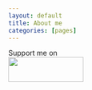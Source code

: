 ```yaml
---
layout: default
title: About me
categories: [pages]
---
```


Support me on <Br />
<a href="https://www.patreon.com/bePatron?u=18795657"><img width="150" height="50" src="https://c5.patreon.com/external/logo/become_a_patron_button@2x.png"/></a>
<a href="https://paypal.me/sudtanj?locale.x=en_US"><i class="fab fa-2x-cc-paypal"></i></a>
